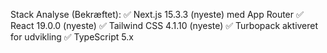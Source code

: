 Stack Analyse (Bekræftet):
✅ Next.js 15.3.3 (nyeste) med App Router
✅ React 19.0.0 (nyeste)
✅ Tailwind CSS 4.1.10 (nyeste)
✅ Turbopack aktiveret for udvikling
✅ TypeScript 5.x
